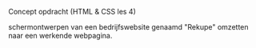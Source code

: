 Concept opdracht (HTML & CSS les 4)

schermontwerpen van een bedrijfswebsite genaamd "Rekupe" omzetten naar een werkende webpagina.